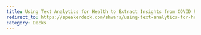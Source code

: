 ```yaml
---
title: Using Text Analytics for Health to Extract Insights from COVID Papers Dataset
redirect_to: https://speakerdeck.com/shwars/using-text-analytics-for-health-to-extract-insights-from-covid-papers-dataset
category: Decks
---
```

